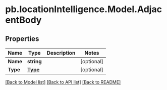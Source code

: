 # pb.locationIntelligence.Model.AdjacentBody
## Properties

Name | Type | Description | Notes
------------ | ------------- | ------------- | -------------
**Name** | **string** |  | [optional] 
**Type** | [**Type**](Type.md) |  | [optional] 

[[Back to Model list]](../README.md#documentation-for-models) [[Back to API list]](../README.md#documentation-for-api-endpoints) [[Back to README]](../README.md)

